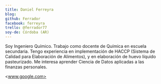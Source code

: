 ```yaml
---
title: Daniel Ferreyra
blog: 
github: Ferrador
facebook: ferreyra
trello: @ferrador77
soy-de: Córdoba (AR)
---
```


Soy Ingeniero Químico. Trabajo como docente de Química en escuela secundaria.
Tengo experiencia en implementación de HACCP (Sistema de Calidad para Elaboración de Alimentos), y en elaboración de huevo líquido pasteurizado.
Me interesa aprender Ciencia de Datos aplicadas a las finanzas personales.

<www.google.com>

